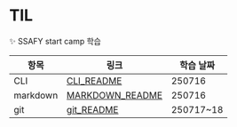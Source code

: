 # TIL

✨ SSAFY start camp 학습

| 항목 | 링크 | 학습 날짜
| ------|------|------|
|CLI|[CLI_README](https://github.com/chan-suk-park/TIL/tree/master/CLI)|250716|
|markdown|[MARKDOWN_README](https://github.com/chan-suk-park/TIL/tree/master/markdown)|250716|
|git|[git_README](https://github.com/chan-suk-park/TIL/tree/master/git)|250717~18|



